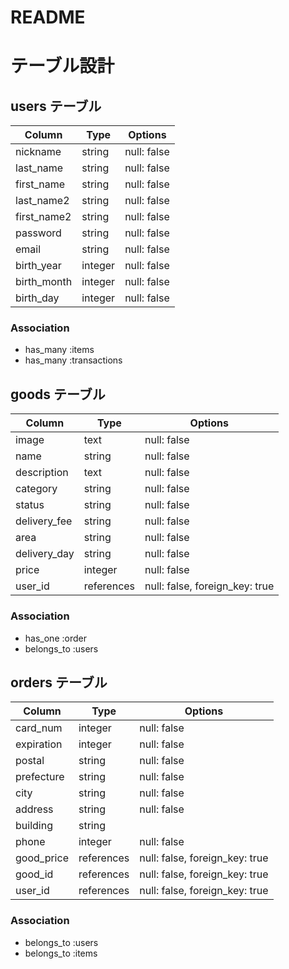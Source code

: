 # README

# テーブル設計

## users テーブル

| Column      | Type   | Options     |
| ----------- | ------ | ----------- |
| nickname    | string | null: false |
| last_name   | string | null: false |
| first_name  | string | null: false |
| last_name2  | string | null: false |
| first_name2 | string | null: false |
| password    | string | null: false |
| email       | string | null: false |
| birth_year  | integer| null: false |
| birth_month | integer| null: false |
| birth_day   | integer| null: false |

### Association
- has_many :items
- has_many :transactions

## goods テーブル

| Column       | Type       | Options     |
| ------------ | ---------- | ----------- |
| image        | text       | null: false |
| name         | string     | null: false |
| description  | text       | null: false |
| category     | string     | null: false |
| status       | string     | null: false |
| delivery_fee | string     | null: false |
| area         | string     | null: false |
| delivery_day | string     | null: false |
| price        | integer    | null: false |
| user_id      | references | null: false, foreign_key: true |

### Association
- has_one :order
- belongs_to :users

## orders テーブル

| Column     | Type       | Options     |
| ---------- | -------    | ----------- |
| card_num   | integer    | null: false |
| expiration | integer    | null: false |
| postal     | string     | null: false |
| prefecture | string     | null: false |
| city       | string     | null: false |
| address    | string     | null: false |
| building   | string     |             |
| phone      | integer    | null: false |
| good_price | references | null: false, foreign_key: true |
| good_id    | references | null: false, foreign_key: true |
| user_id    | references | null: false, foreign_key: true |

### Association
- belongs_to :users
- belongs_to :items